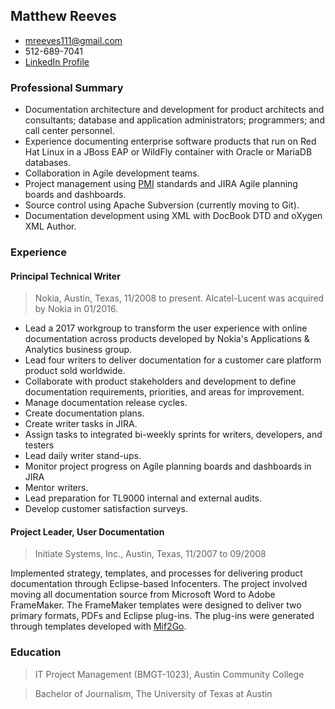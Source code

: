 ## Matthew Reeves
* mreeves111@gmail.com
* 512-689-7041
* [LinkedIn Profile](http://linkedin.com/in/matthew-reeves-b8582)

### Professional Summary
* Documentation architecture and development for product architects and consultants; database and application administrators; programmers; and call center personnel.
*	Experience documenting enterprise software products that run on Red Hat Linux in a JBoss EAP or WildFly container with Oracle or MariaDB databases.
*	Collaboration in Agile development teams.
*	Project management using [PMI](https://www.pmi.org) standards and JIRA Agile planning boards and dashboards.
*	Source control using Apache Subversion (currently moving to Git).
*	Documentation development using XML with DocBook DTD and oXygen XML Author.

### Experience
#### Principal Technical Writer
> Nokia, Austin, Texas, 11/2008 to present. Alcatel-Lucent was acquired by Nokia in 01/2016.
* Lead a 2017 workgroup to transform the user experience with online documentation across products developed by Nokia's Applications & Analytics business group.
* Lead four writers to deliver documentation for a customer care platform product sold worldwide.
*	Collaborate with product stakeholders and development to define documentation requirements, priorities, and areas for improvement.
*	Manage documentation release cycles.
 *	Create documentation plans.
 * Create writer tasks in JIRA.
 * Assign tasks to integrated bi-weekly sprints for writers, developers, and testers
 * Lead daily writer stand-ups.
 * Monitor project progress on Agile planning boards and dashboards in JIRA
 * Mentor writers.
* Lead preparation for TL9000 internal and external audits.
* Develop customer satisfaction surveys.

#### Project Leader, User Documentation
> Initiate Systems, Inc., Austin, Texas, 11/2007 to 09/2008

Implemented strategy, templates, and processes for delivering product documentation through Eclipse-based Infocenters. The project involved moving all documentation source from Microsoft Word to Adobe FrameMaker. The FrameMaker templates were designed to deliver two primary formats, PDFs and Eclipse plug-ins. The plug-ins were generated through templates developed with  [Mif2Go](http://mif2go.com).

### Education
> IT Project Management (BMGT-1023), Austin Community College

> Bachelor of Journalism, The University of Texas at Austin
